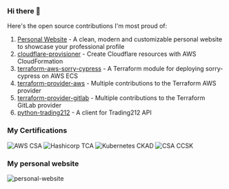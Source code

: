 ### Hi there 👋

Here's the open source contributions I'm most proud of:

1. [Personal Website](https://github.com/jcoelho93/personal-website) - A clean, modern and customizable personal website to showcase your professional profile
2. [cloudflare-provisioner](https://github.com/feedzai/cloudflare-provisioner) - Create Cloudflare resources with AWS CloudFormation
3. [terraform-aws-sorry-cypress](https://github.com/feedzai/terraform-aws-sorry-cypress) - A Terraform module for deploying sorry-cypress on AWS ECS
4. [terraform-provider-aws](https://github.com/hashicorp/terraform-provider-aws/pulls?q=is%3Apr+author%3Ajcoelho93) - Multiple contributions to the Terraform AWS provider
5. [terraform-provider-gitlab](https://gitlab.com/gitlab-org/terraform-provider-gitlab/-/commits/main?search=jcoelho) - Multiple contributions to the Terraform GitLab provider
6. [python-trading212](https://github.com/jcoelho93/python-trading212) - A client for Trading212 API

### My Certifications

![AWS CSA](https://images.credly.com/size/140x140/images/0e284c3f-5164-4b21-8660-0d84737941bc/image.png)
![Hashicorp TCA](https://images.credly.com/size/140x140/images/99289602-861e-4929-8277-773e63a2fa6f/image.png)
![Kubernetes CKAD](https://images.credly.com/size/140x140/images/cc8adc83-1dc6-4d57-8e20-22171247e052/blob)
![CSA CCSK](https://images.credly.com/size/140x140/images/7495098d-c8c3-41a8-a81a-772cdc7e6a95/image.png)

### My personal website

![personal-website](https://img.shields.io/badge/Personal%20Website-jcoelho93.netlify.com-blue?logo=netlify&style=for-the-badge&link=&link=http://jcoelho93.netlify.com)
